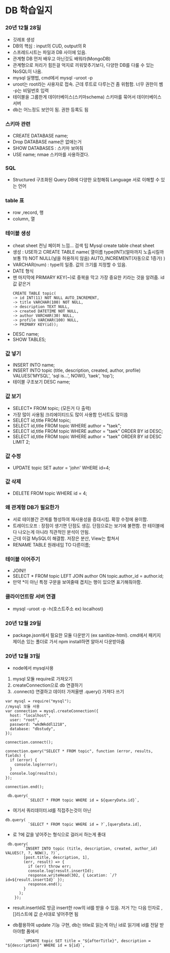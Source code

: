 # DB 학습일지

### 20년 12월 28일

- 깃레포 생성
- DB의 핵심 : input의 CUD, output의 R
- 스프레드시트는 파일과 DB 사이에 있음.
- 관계형 DB 먼저 배우고 아닌것도 배워라(MongoDB)
- 관계형으로 처리가 힘든걸 억지로 끼워맞추기보다, 다양한 DB를 다룰 수 있는 NoSQL이 나옴.
- mysql 실행법, cmd에서 mysql -uroot -p
- uroot는 root라는 사용자로 접속. 근데 루트로 다루는건 좀 위험함. 너무 권한이 쎔 -p는 비밀번호 입력
- 테이블을 그룹한게 데이터베이스(스키마schema) 스키마를 묶어서 데이터베이스 서버
- db는 어느정도 보안이 됨. 권한 등록도 됨

### 스키마 관련

- CREATE DATABASE name;
- Drop DATABASE name은 없애는거
- SHOW DATABASES : 스키마 보여줘
- USE name; nmae 스키마를 사용하겠다.

### SQL

- Structured 구조화된 Query DB에 다양한 요청해줘 Language 서로 이해할 수 있는 언어

### table 표

- row ,record, 행
- column, 열

### 테이블 생성

- cheat sheet 컨닝 페이퍼 느낌... 검색 팁 Mysql create table cheat sheet
- 생성 : USE하고 CREATE TABLE name( 열이름 type(INT)(얼마까지 노출시킬까 보통 11) NOT NULL(널을 허용하지 않음) AUTO_INCREMENT(자동으로 1증가) )
- VARCHAR(num) : type의 일종. 값의 크기를 지정할 수 있음.
- DATE 형식
- 맨 마지막에 PRIMARY KEY(~)로 중복을 막고 가장 중요한 키라는 것을 알려줌. id값 같은거
  ```
  CREATE TABLE topic(
  -> id INT(11) NOT NULL AUTO_INCREMENT,
  -> title VARCHAR(100) NOT NULL,
  -> description TEXT NULL,
  -> created DATETIME NOT NULL,
  -> author VARCHAR(30) NULL,
  -> profile VARCHAR(100) NULL,
  -> PRIMARY KEY(id));
  ```
- DESC name;
- SHOW TABLES;

### 값 넣기

- INSERT INTO name;
- INSERT INTO topic (title, description, created, author, profile) VALUES('MYSQL', 'sql is...', NOW(), 'taek', 'top');
- 테이블 구조보기 DESC name;

### 값 보기

- SELECT\* FROM topic; (모든거 다 출력)
- 가장 많이 사용됨 크리에이티드도 많이 사용함 인서트도 많이씀
- SELECT id,title FROM topic;
- SELECT id,title FROM topic WHERE author = "taek";
- SELECT id,title FROM topic WHERE author = "taek" ORDER BY id DESC;
- SELECT id,title FROM topic WHERE author = "taek" ORDER BY id DESC LIMIT 2;

### 값 수정

- UPDATE topic SET autor = 'john' WHERE id=4;

### 값 삭제

- DELETE FROM topic WHERE id = 4;

### 왜 관계형 DB가 필요한가

- 서로 테이블간 관계를 형성하여 재사용성을 증대시킴. 확장 수정에 용이함.
- 트레이드오프 : 장점이 생기면 단점도 생김. 단점으로는 보기에 불편함. 한 테이블에 다 나오는게 아니라 직관적인 분석이 안됨.
- 근데 이걸 MySQL이 해결함. 저장은 분산, View는 합쳐서
- RENAME TABLE 원래네임 TO 다른이름;

### 테이블 이어주기

- JOIN!!
- SELECT \* FROM topic LEFT JOIN author ON topic.author_id = author.id;
- 만약 \*이 아닌 특정 구문을 보여줄때 겹치는 행이 있으면 표기해줘야함.

### 클라이언트랑 서버 연결

- mysql -uroot -p -h(호스트주소 ex) localhost)

### 20년 12월 29일

- package.json에서 필요한 모듈 다운받기 (ex sanitize-html). cmd에서 패키지 제이손 있는 폴더로 가서 npm install하면 알아서 다운받아줌

### 20년 12월 31일

- node에서 mysql사용

1. mysql 모듈 require로 가져오기
2. createConnection으로 db 연결하기
3. .connect() 연결하고 데이터 가져올땐 .query() 가져다 쓰기

```
var mysql = require("mysql");
//mysql 모듈 사용
var connection = mysql.createConnection({
  host: "localhost",
  user: "root",
  password: "wkdWkddl1218",
  database: "dbstudy",
});

connection.connect();

connection.query("SELECT * FROM topic", function (error, results, fields) {
  if (error) {
    console.log(error);
  }
  console.log(results);
});

connection.end();

```

```
 db.query(
          `SELECT * FROM topic WHERE id = ${queryData.id}`,
```

- 여기서 쿼리데이터.id를 직접주는것이 아닌

```
db.query(
          `SELECT * FROM topic WHERE id = ?`,[queryData.id],
```

- 로 ?에 값을 넣어주는 형식으로 걸러서 하는게 좋대

```
 db.query(
        `INSERT INTO topic (title, description, created, author_id) VALUES(?, ?, NOW(), ?)`,
        [post.title, description, 1],
        (err, result) => {
          if (err) throw err;
          console.log(result.insertId);
          response.writeHead(302, { Location: `/?id=${result.insertId}` });
          response.end();
        }
      );
    });
```

- result.insertId로 방금 insert한 row의 id를 받을 수 있음. 저거 ?는 다음 인자로 ,[]리스트에 값 순서대로 넣어주면 됨

* db활용하여 update 기능 구현, db는 title로 읽는게 아닌 id로 읽기에 id를 전달 받아야함 폼에서

```
        `UPDATE topic SET title = "${afterTitle}", description = "${description}" WHERE id = ${id}`,

```
